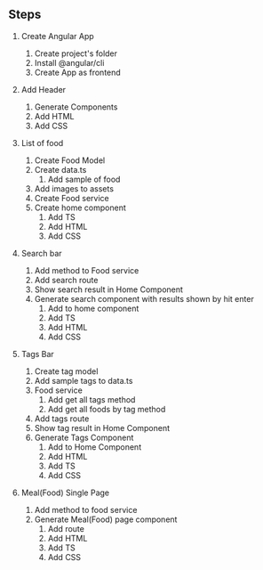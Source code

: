 ## Steps

1. Create Angular App

   1. Create project's folder
   2. Install @angular/cli
   3. Create App as frontend

2. Add Header

   1. Generate Components
   2. Add HTML
   3. Add CSS

3. List of food

   1. Create Food Model
   2. Create data.ts
      1. Add sample of food
   3. Add images to assets
   4. Create Food service
   5. Create home component
      1. Add TS
      2. Add HTML
      3. Add CSS

4. Search bar

   1. Add method to Food service
   2. Add search route
   3. Show search result in Home Component
   4. Generate search component with results shown by hit enter
      1. Add to home component
      2. Add TS
      3. Add HTML
      4. Add CSS

5. Tags Bar

   1. Create tag model
   2. Add sample tags to data.ts
   3. Food service
      1. Add get all tags method
      2. Add get all foods by tag method
   4. Add tags route
   5. Show tag result in Home Component
   6. Generate Tags Component
      1. Add to Home Component
      2. Add HTML
      3. Add TS
      4. Add CSS

6. Meal(Food) Single Page
   1. Add method to food service
   2. Generate Meal(Food) page component
      1. Add route
      2. Add HTML
      3. Add TS
      4. Add CSS
